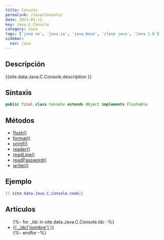 ```yaml
---
title: Console
permalink: /Java/Console/
date: 2021-01-11
key: Java.C.Console
category: Java
tags: ['java se', 'java.io', 'java.base', 'clase java', 'Java 1.6']
sidebar: 
  nav: java
---
```


## Descripción
{{site.data.Java.C.Console.description }}

## Sintaxis
~~~java
public final class Console extends Object implements Flushable
~~~

## Métodos
* [flush()](/Java/Console/flush/)
* [format()](/Java/Console/format/)
* [printf()](/Java/Console/printf/)
* [reader()](/Java/Console/reader/)
* [readLine()](/Java/Console/readLine/)
* [readPassword()](/Java/Console/readPassword/)
* [writer()](/Java/Console/writer/)

## Ejemplo
~~~java
{{ site.data.Java.C.Console.code}}
~~~

## Artículos
<ul>
{%- for _ldc in site.data.Java.C.Console.ldc -%}
   <li>
       <a href="{{_ldc['url'] }}">{{ _ldc['nombre'] }}</a>
   </li>
{%- endfor -%}
</ul>
